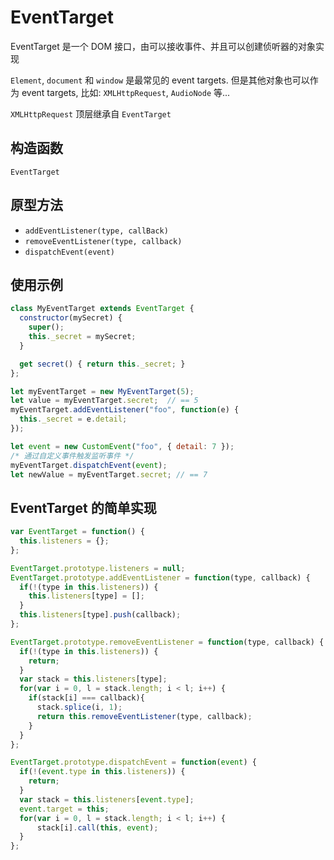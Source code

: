 
# EventTarget

EventTarget 是一个 DOM 接口，由可以接收事件、并且可以创建侦听器的对象实现


`Element`, `document` 和 `window` 是最常见的 event targets. 但是其他对象也可以作为 event targets, 比如: `XMLHttpRequest`, `AudioNode` 等...

`XMLHttpRequest` 顶层继承自 `EventTarget`


## 构造函数

`EventTarget`


## 原型方法

+ `addEventListener(type, callBack)`
+ `removeEventListener(type, callback)`
+ `dispatchEvent(event)`


## 使用示例

```js
class MyEventTarget extends EventTarget {
  constructor(mySecret) {
    super();
    this._secret = mySecret;
  }

  get secret() { return this._secret; }
};

let myEventTarget = new MyEventTarget(5);
let value = myEventTarget.secret;  // == 5
myEventTarget.addEventListener("foo", function(e) {
  this._secret = e.detail;
});

let event = new CustomEvent("foo", { detail: 7 });
/* 通过自定义事件触发监听事件 */
myEventTarget.dispatchEvent(event); 
let newValue = myEventTarget.secret; // == 7

```


## EventTarget 的简单实现

```js
var EventTarget = function() {
  this.listeners = {};
};

EventTarget.prototype.listeners = null;
EventTarget.prototype.addEventListener = function(type, callback) {
  if(!(type in this.listeners)) {
    this.listeners[type] = [];
  }
  this.listeners[type].push(callback);
};

EventTarget.prototype.removeEventListener = function(type, callback) {
  if(!(type in this.listeners)) {
    return;
  }
  var stack = this.listeners[type];
  for(var i = 0, l = stack.length; i < l; i++) {
    if(stack[i] === callback){
      stack.splice(i, 1);
      return this.removeEventListener(type, callback);
    }
  }
};

EventTarget.prototype.dispatchEvent = function(event) {
  if(!(event.type in this.listeners)) {
    return;
  }
  var stack = this.listeners[event.type];
  event.target = this;
  for(var i = 0, l = stack.length; i < l; i++) {
      stack[i].call(this, event);
  }
};
```

